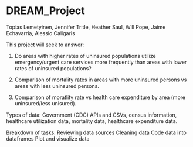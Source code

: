 # DREAM_Project
Topias Lemetyinen, Jennifer Tritle, Heather Saul, Will Pope, Jaime Echavarria, Alessio Caligaris

This project will seek to answer:

1. Do areas with higher rates of uninsured populations utilize emergency/urgent care services more frequently than
    areas with lower rates of uninsured populations?
    
2. Comparison of mortality rates in areas with more uninsured persons vs areas with less uninsured persons.

3. Comparison of moratlity rate vs health care expenditure by area (more uninsured/less unisured).

Types of data:
Government (CDC) APIs and CSVs, census information, healthcare utilization data, mortality data, healthcare expenditure data.

Breakdown of tasks:
Reviewing data sources
Cleaning data
Code data into dataframes 
Plot and visualize data

